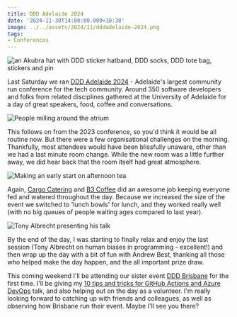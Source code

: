 ```yaml
---
title: DDD Adelaide 2024
date: '2024-11-30T14:00:00.000+10:30'
image: ../../assets/2024/11/dddadelaide-2024.png
tags:
- Conferences
---
```


![an Akubra hat with DDD sticker hatband, DDD socks, DDD tote bag, stickers and pin](/assets/2024/11/ddd-swag.jpg)

Last Saturday we ran [DDD Adelaide 2024](https://www.dddadelaide.com) - Adelaide's largest community run conference for the tech community. Around 350 software developers and folks from related disciplines gathered at the University of Adelaide for a day of great speakers, food, coffee and conversations.

![People milling around the atrium](/assets/2024/11/ddd-atrium.jpg)

This follows on from the 2023 conference, so you'd think it would be all routine now. But there were a few organisational challenges on the morning. Thankfully, most attendees would have been blissfully unaware, other than we had a last minute room change. While the new room was a little further away, we did hear back that the room itself had great atmosphere.

![Making an early start on afternoon tea](/assets/2024/11/ddd-catering.jpg)

Again, [Cargo Catering](https://www.cargocateringco.com/) and [B3 Coffee](https://b3coffee.com.au) did an awesome job keeping everyone fed and watered throughout the day. Because we increased the size of the event we switched to 'lunch bowls' for lunch, and they worked really well (with no big queues of people waiting ages compared to last year).

![Tony Albrecht presenting his talk](/assets/2024/11/ddd-tony-albrecht.jpg)

By the end of the day, I was starting to finally relax and enjoy the last session (Tony Albrecht on human biases in programming - excellent!) and then wrap up the day with a bit of fun with Andrew Best, thanking all those who helped make the day happen, and the all important prize draw.

This coming weekend I'll be attending our sister event [DDD Brisbane](https://www.dddbrisbane.com/) for the first time. I'll be giving my [10 tips and tricks for GitHub Actions and Azure DevOps](https://sessionize.com/s/DavidGardiner/10-tips-and-tricks-for-github-actions-and-azure-de/112069) talk, and also helping out on the day as a volunteer. I'm really looking forward to catching up with friends and colleagues, as well as observing how Brisbane run their event. Maybe I'll see you there?
